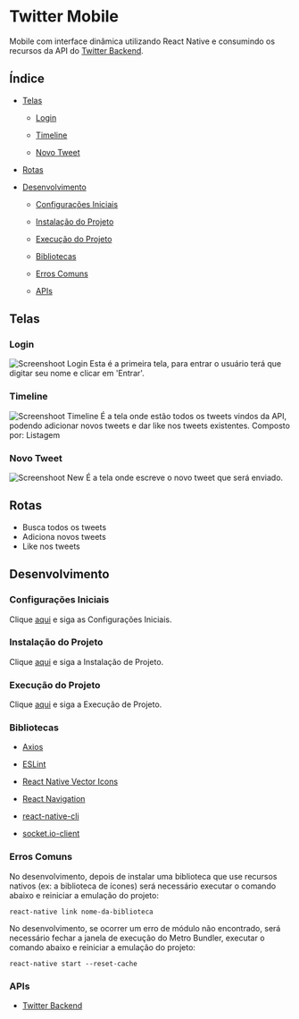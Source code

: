 # Twitter Mobile

Mobile com interface dinâmica utilizando React Native e consumindo os recursos da API do [Twitter Backend](https://github.com/osvaldokalvaitir/twitter-backend).

## Índice

- [Telas](#telas)

  - [Login](#login)
  
  - [Timeline](#timeline)
  
  - [Novo Tweet](#novo-tweet)

- [Rotas](#rotas)

- [Desenvolvimento](#desenvolvimento)

  - [Configurações Iniciais](#configurações-iniciais)

  - [Instalação do Projeto](#instalação-do-projeto)
  
  - [Execução do Projeto](#execução-do-projeto)

  - [Bibliotecas](#bibliotecas)

  - [Erros Comuns](#erros-comuns)

  - [APIs](#apis)

## Telas

### Login

![Screenshoot Login](https://github.com/osvaldokalvaitir/twitter-mobile/blob/master/screenshots/Login.png)
Esta é a primeira tela, para entrar o usuário terá que digitar seu nome e clicar em 'Entrar'.

### Timeline

![Screenshoot Timeline](https://github.com/osvaldokalvaitir/twitter-mobile/blob/master/screenshots/Timeline.png)
É a tela onde estão todos os tweets vindos da API, podendo adicionar novos tweets e dar like nos tweets existentes.
Composto por: Listagem

### Novo Tweet

![Screenshoot New](https://github.com/osvaldokalvaitir/twitter-mobile/blob/master/screenshots/New.png)
É a tela onde escreve o novo tweet que será enviado.

## Rotas

- Busca todos os tweets
- Adiciona novos tweets
- Like nos tweets

## Desenvolvimento

### Configurações Iniciais

Clique [aqui](https://github.com/osvaldokalvaitir/projects-settings/blob/master/README.md) e siga as Configurações Iniciais.

### Instalação do Projeto

Clique [aqui](https://github.com/osvaldokalvaitir/projects-settings/blob/master/nodejs/nodejs.md) e siga a Instalação de Projeto.

### Execução do Projeto

Clique [aqui](https://github.com/osvaldokalvaitir/projects-settings/blob/master/nodejs/libs/react-native-cli.md) e siga a Execução de Projeto.

### Bibliotecas

- [Axios](https://github.com/osvaldokalvaitir/projects-settings/blob/master/nodejs/libs/axios.md)

- [ESLint](https://github.com/osvaldokalvaitir/projects-settings/blob/master/nodejs/libs/eslint.md)

- [React Native Vector Icons](https://github.com/osvaldokalvaitir/projects-settings/blob/master/nodejs/libs/react-native-vector-icons.md)

- [React Navigation](https://github.com/osvaldokalvaitir/projects-settings/blob/master/nodejs/libs/react-navigation.md)

- [react-native-cli](https://github.com/osvaldokalvaitir/projects-settings/blob/master/nodejs/libs/react-native-cli.md)

- [socket.io-client](https://github.com/osvaldokalvaitir/projects-settings/blob/master/nodejs/libs/socketio-client.md)

### Erros Comuns

No desenvolvimento, depois de instalar uma biblioteca que use recursos nativos (ex: a biblioteca de ícones) será necessário executar o comando abaixo e reiniciar a emulação do projeto:

```
react-native link nome-da-biblioteca
```

No desenvolvimento, se ocorrer um erro de módulo não encontrado, será necessário fechar a janela de execução do Metro Bundler, executar o comando abaixo e reiniciar a emulação do projeto:

```
react-native start --reset-cache
```

### APIs

- [Twitter Backend](https://github.com/osvaldokalvaitir/twitter-backend)
